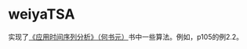 # weiyaTSA

实现了[《应用时间序列分析》（何书元）](https://github.com/szcf-weiya/weiyaTSA/book.jpg)书中一些算法。例如，p105的例2.2。

